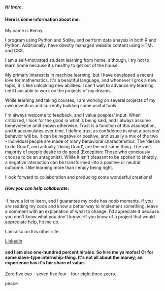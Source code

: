 ##### Hi there.

#### Here is some information about me:

My name is Benny.

I program using Python and Sqlite, and perform data anaysis in both R and Python. Additionally, have directly managed website content using HTML and CSS.

I am a self-motivated student learning from home, although, I try not to learn home because it's healthy to get out of the house.

My primary interest is in machine learning, but I have developed a recent love for mathematics. It's a beautiful language, and whenever I grok a new topic, it is like unlocking new abilities. I can't wait to advance my learning until I am able to work on the projects of my dreams.

While learning and taking courses, I am working on several projects of my own invention and currently building some useful tools.

I'm always welcome to feedback, and I value poeples' input. When criticized, I look for the good in what is being said, and I always assume benevolence until shown otherwise. Trust is a function of this assumption, and it accumulates over time. I define trust as confidence in what a persons' behavior will be. It can be negative or positive, and usually a mix of the two - individual people are made of many behavioral characteristics. The 'desire to do Good', and actually 'doing Good', are the not same thing. The vast majority of people desire to do good (Exception: Those who conciously choose to be an antagonist). While it isn't pleasant to be spoken to sharply, a negative interaction can be transformed into a positive or neutral outcome. I like learning more than I enjoy being right.

I look forward to collaboration and producing some wonderful creations!

##### How you can help collaborate:

-I have a lot to learn, and I guarantee my code has noob moments. If you are reading my code and know a better way to implement something, leave a comment with an explanation of what to change. I'd appreciate it because you don't know what you don't know. 
-If you know of a project that would appreciate help, hit me up.


I am also on this other site:

[Linkedin](https://www.linkedin.com/in/benjamin-elon-b484031b4/)

#### and I am also one-hundred percent hirable. So hire me ya mofos! Or for some slave-type internship-thing. It's not all about the money; an experience has it's fair share of value.

Zero five two - seven five four - four eight three zeero.

peace
